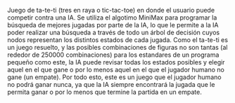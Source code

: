 Juego de ta-te-ti (tres en raya o tic-tac-toe) en donde el usuario puede competir contra una IA.
Se utiliza el algotimo MiniMax para programar la búsqueda de mejores jugadas por parte de la IA, lo que le permite a la IA poder realizar una búsqueda a través de todo un árbol de decisión cuyos nodos representan los distintos estados de cada jugada.
Como el ta-te-ti es un juego resuelto, y las posibles combinaciones de figuras no son tantas (al rededor de 250000 combinaciones) para los estandares de un programa pequeño como este, la IA puede revisar todas los estados posibles y elegir aquel en el que gane o por lo menos aquel en el que el jugador humano no gane (un empate).
Por todo esto, este es un juego que el jugador humano no podrá ganar nunca, ya que la IA siempre encontrará la jugada que le permita ganar o por lo menos que termine la partida en un empate.
